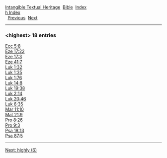 [Intangible Textual Heritage](../../index)  [Bible](../index) 
[Index](index)   
[h Index](_h_)  
  [Previous](c05459)  [Next](c05461) 

------------------------------------------------------------------------

### &lt;highest&gt; 18 entries

[Ecc 5:8](../kjv/ecc005.htm#008)  
[Eze 17:22](../kjv/eze017.htm#022)  
[Eze 17:3](../kjv/eze017.htm#003)  
[Eze 41:7](../kjv/eze041.htm#007)  
[Luk 1:32](../kjv/luk001.htm#032)  
[Luk 1:35](../kjv/luk001.htm#035)  
[Luk 1:76](../kjv/luk001.htm#076)  
[Luk 14:8](../kjv/luk014.htm#008)  
[Luk 19:38](../kjv/luk019.htm#038)  
[Luk 2:14](../kjv/luk002.htm#014)  
[Luk 20:46](../kjv/luk020.htm#046)  
[Luk 6:35](../kjv/luk006.htm#035)  
[Mar 11:10](../kjv/mar011.htm#010)  
[Mat 21:9](../kjv/mat021.htm#009)  
[Pro 8:26](../kjv/pro008.htm#026)  
[Pro 9:3](../kjv/pro009.htm#003)  
[Psa 18:13](../kjv/psa018.htm#013)  
[Psa 87:5](../kjv/psa087.htm#005)  

------------------------------------------------------------------------

[Next: highly (6)](c05461)
